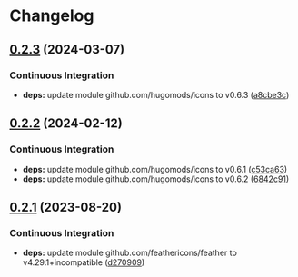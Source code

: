 # Changelog

## [0.2.3](https://github.com/hugomods/icons/compare/vendors/feather/v0.2.2...vendors/feather/v0.2.3) (2024-03-07)


### Continuous Integration

* **deps:** update module github.com/hugomods/icons to v0.6.3 ([a8cbe3c](https://github.com/hugomods/icons/commit/a8cbe3c39733515f82c82a887d1d01d2f6f79ff8))

## [0.2.2](https://github.com/hugomods/icons/compare/vendors/feather/v0.2.1...vendors/feather/v0.2.2) (2024-02-12)


### Continuous Integration

* **deps:** update module github.com/hugomods/icons to v0.6.1 ([c53ca63](https://github.com/hugomods/icons/commit/c53ca63b1b074b041833e78d52617b2f3c3e9ea3))
* **deps:** update module github.com/hugomods/icons to v0.6.2 ([6842c91](https://github.com/hugomods/icons/commit/6842c91c37221b6792d9d9f38537a81397d810dd))

## [0.2.1](https://github.com/hugomods/icons/compare/vendors/feather/v0.2.0...vendors/feather/v0.2.1) (2023-08-20)


### Continuous Integration

* **deps:** update module github.com/feathericons/feather to v4.29.1+incompatible ([d270909](https://github.com/hugomods/icons/commit/d2709094d0f0636683d43e610ab0e9d5e7ced039))
